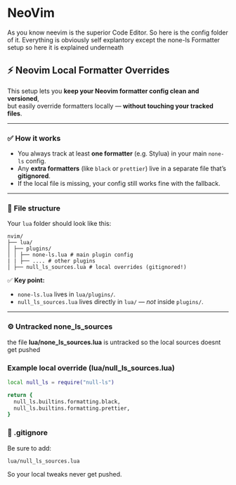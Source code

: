 # NeoVim
As you know neevim is the superior Code Editor. So here is the config folder of it. Everything is obviously self explantory except the none-ls Formatter setup so here it is explained underneath
## ⚡ Neovim Local Formatter Overrides

This setup lets you **keep your Neovim formatter config clean and versioned**,  
but easily override formatters locally — **without touching your tracked files**.

---

### ✅ How it works

- You always track at least **one formatter** (e.g. Stylua) in your main `none-ls` config.
- Any **extra formatters** (like `black` or `prettier`) live in a separate file that’s **gitignored**.
- If the local file is missing, your config still works fine with the fallback.

---

### 📂 **File structure**

Your `lua` folder should look like this:
```
nvim/
├── lua/
│ ├── plugins/
│ │ ├── none-ls.lua # main plugin config
| | ├── .... # other plugins
│ ├── null_ls_sources.lua # local overrides (gitignored!)
```

✅ **Key point:**  
- `none-ls.lua` lives in `lua/plugins/`.
- `null_ls_sources.lua` lives directly in `lua/` — *not* inside `plugins/`.

---

### ⚙️ **Untracked none_ls_sources**
the file **lua/none_ls_sources.lua** is untracked so the local sources doesnt get pushed

### Example local override (lua/null_ls_sources.lua)
```bash
local null_ls = require("null-ls")

return {
  null_ls.builtins.formatting.black,
  null_ls.builtins.formatting.prettier,
}

```

### 📌 .gitignore
Be sure to add:

```bash
lua/null_ls_sources.lua
```
So your local tweaks never get pushed.




